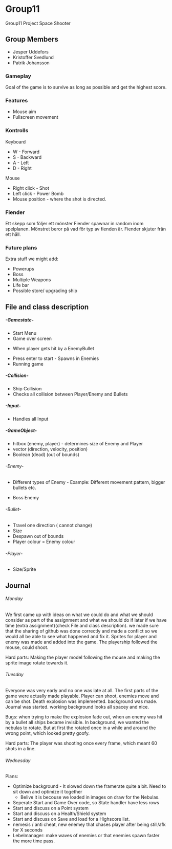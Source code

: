 # Group11
Group11 Project Space Shooter
## Group Members
+ Jesper Uddefors
+ Kristoffer Svedlund
+ Patrik Johansson


### Gameplay
Goal of the game is to survive as long as possible and get the highest score.

### Features
+ Mouse aim
+ Fullscreen movement


### Kontrolls
Keyboard
+ W - Forward
+ S - Backward
+ A - Left
+ D - Right

Mouse
+ Right click - Shot
+ Left click - Power Bomb
+ Mouse position - where the shot is directed.

### Fiender
Ett skepp som följer ett mönster Fiender spawnar in random inom spelplanen. Mönstret beror på vad för typ av fienden är.
 Fiender skjuter från ett håll.

### Future plans
Extra stuff we might add:
+ Powerups
+ Boss
+ Multiple Weapons
+ Life bar
+ Possible store/ upgrading ship

## File and class description

##### -Gamestate-
  + Start Menu
  + Game over screen
   - When player gets hit by a EnemyBullet
  + Press enter to start - Spawns in Enemies
  + Running game

##### -Collision-
  + Ship Collision
  + Checks all collision between Player/Enemy and Bullets

##### -Input-
  + Handles all Input

##### -GameObject-
  + hitbox (enemy, player) - determines size of Enemy and Player
  + vector (direction, velocity, position)
  + Boolean (dead) (out of bounds)

###### -Enemy-
  + Different types of Enemy - Example: Different movement pattern, bigger bullets etc.
   - Boss Enemy

###### -Bullet-
  + Travel one direction ( cannot change)
  + Size
  + Despawn out of bounds
  + Player colour \= Enemy colour


###### -Player-
  + Size/Sprite


## Journal

###### Monday
We first came up with ideas on what we could do and what we should consider as part of the assignment and what we should do if later if we have time (extra assignment)(check File and class description).
we made sure that the sharing of github was done correctly and made a conflict so we would all be able to see what happened and fix it.
Sprites for player and enemy was made and added into the game. The playership followed the mouse, could shoot.

Hard parts:  Making the player model following the mouse and making the sprite image rotate towards it.  

###### Tuesday
Everyone was very early and no one was late at all.
The first parts of the game were actually made playable. Player can shoot, enemies move and can be shot. Death explosion was implemented. background was made. Journal was started. working background looks all spacey and nice.

Bugs: when trying to make the explosion fade out, when an enemy was hit by a bullet all ships became invisible.
In background, we wanted the nebulas to rotate. But at first the rotated once in a while and around the wrong point, which looked pretty goofy.

Hard parts: The player was shooting once every frame, which meant 60 shots in a line.

###### Wednesday
Plans:
+ Optimize background - It slowed down the framerate quite a bit. Need to sit down and optimize it together
  + Belive it is becouse we loaded in images on draw for the Nebulas.
+ Seperate Start and Game Over code, so State handler have less rows
+ Start and discuss on a Point system
+ Start and discuss on a Health/Shield system
+ Start and discuss on Save and load for a Highscore list.
+ nemesis / anti cheat, new enemey that chases player after being still/afk for X seconds
+ Lebelmanager: make waves of enemies or that enemies spawn faster the more time pass.
